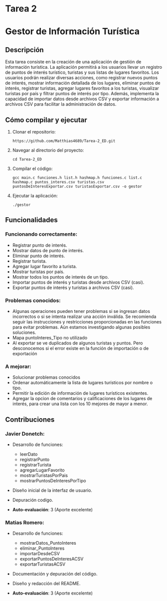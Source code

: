 # Tarea 2
# Gestor de Información Turística

## Descripción
Esta tarea consiste en la creación de una aplicación de gestión de información turística. La aplicación permitirá a los usuarios llevar un registro de puntos de interés turístico, turistas y sus listas de lugares favoritos. Los usuarios podrán realizar diversas acciones, como registrar nuevos puntos de interés, mostrar información detallada de los lugares, eliminar puntos de interés, registrar turistas, agregar lugares favoritos a los turistas, visualizar turistas por país y filtrar puntos de interés por tipo. Además, implementa la capacidad de importar datos desde archivos CSV y exportar información a archivos CSV para facilitar la administración de datos. 


## Cómo compilar y ejecutar

1. Clonar el repositorio:
    
    ```
    https://github.com/Matthias4689/Tarea-2_ED.git
    
    ```
    
2. Navegar al directorio del proyecto:
    
    ```
    cd Tarea-2_ED
    
    ```
    
3. Compilar el código:
    
    ```
    gcc main.c funciones.h list.h hashmap.h funciones.c list.c hashmap.c puntos_interes.csv turistas.csv puntosDeInteresExportar.csv turistasExportar.csv -o gestor
    
    ```
    
4. Ejecutar la aplicación:
    
    ```
    ./gestor
    
    ```
    

## Funcionalidades

### Funcionando correctamente:

- Registrar punto de interés.
- Mostrar datos de punto de interés.
- Eliminar punto de interés.
- Registrar turista.
- Agregar lugar favorito a turista.
- Mostrar turistas por país.
- Mostrar todos los puntos de interés de un tipo.
- Importar puntos de interés y turistas desde archivos CSV (casi).
- Exportar puntos de interés y turistas a archivos CSV (casi).

### Problemas conocidos:

- Algunas operaciones pueden tener problemas si se ingresan datos incorrectos o si se intenta realizar una acción inválida. Se recomienda seguir las instrucciones y restricciones proporcionadas en las funciones para evitar problemas. Aún estamos investigando algunas posibles soluciones.
- Mapa puntoInteres_Tipo no utilizado
- Al exportar se ve duplicados de algunos turistas y puntos. Pero desconocemos si el error existe en la función de importación o de exportación

### A mejorar:

- Solucionar problemas conocidos
- Ordenar automáticamente la lista de lugares turísticos por nombre o tipo.
- Permitir la edición de información de lugares turísticos existentes.
- Agregar la opcion de comentarios y calificaciones de los lugares de interés, para crear una lista con los 10 mejores de mayor a menor.


## Contribuciones

### Javier Donetch:

- Desarrollo de funciones:
    - leerDato
    - registrarPunto
    - registrarTurista
    - agregarLugarFavorito
    - mostrarTuristasPorPais
    - mostrarPuntosDeInteresPorTipo
  
- Diseño inicial de la interfaz de usuario.
  
- Depuración codigo.
  
- **Auto-evaluación**: 3 (Aporte excelente)

### Matias Romero:

- Desarrollo de funciones:
  - mostrarDatos_PuntoInteres
  - eliminar_PuntoInteres
  - importarDesdeCSV
  - exportarPuntosDeInteresACSV
  - exportarTuristasACSV
  
- Documentación y depuración del código.
  
- Diseño y redacción del README.
  
- **Auto-evaluación**: 3 (Aporte excelente)
